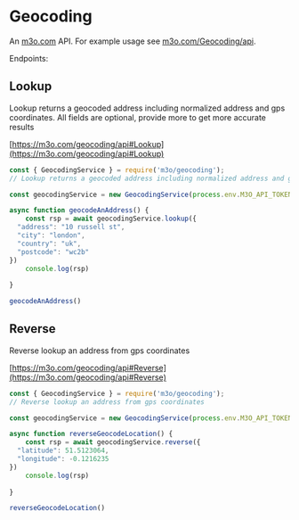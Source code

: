 # Geocoding

An [m3o.com](https://m3o.com) API. For example usage see [m3o.com/Geocoding/api](https://m3o.com/Geocoding/api).

Endpoints:

## Lookup

Lookup returns a geocoded address including normalized address and gps coordinates. All fields are optional, provide more to get more accurate results


[https://m3o.com/geocoding/api#Lookup](https://m3o.com/geocoding/api#Lookup)

```js
const { GeocodingService } = require('m3o/geocoding');
// Lookup returns a geocoded address including normalized address and gps coordinates. All fields are optional, provide more to get more accurate results

const geocodingService = new GeocodingService(process.env.M3O_API_TOKEN)

async function geocodeAnAddress() {
	const rsp = await geocodingService.lookup({
  "address": "10 russell st",
  "city": "london",
  "country": "uk",
  "postcode": "wc2b"
})
	console.log(rsp)
	
}

geocodeAnAddress()
```
## Reverse

Reverse lookup an address from gps coordinates


[https://m3o.com/geocoding/api#Reverse](https://m3o.com/geocoding/api#Reverse)

```js
const { GeocodingService } = require('m3o/geocoding');
// Reverse lookup an address from gps coordinates

const geocodingService = new GeocodingService(process.env.M3O_API_TOKEN)

async function reverseGeocodeLocation() {
	const rsp = await geocodingService.reverse({
  "latitude": 51.5123064,
  "longitude": -0.1216235
})
	console.log(rsp)
	
}

reverseGeocodeLocation()
```
